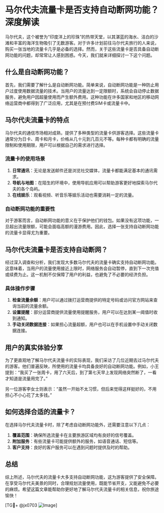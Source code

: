 # 马尔代夫流量卡是否支持自动断网功能？深度解读

马尔代夫，这个被誉为“印度洋上的珍珠”的热带天堂，以其湛蓝的海水、洁白的沙滩和丰富的海洋生物吸引了无数游客。对于许多计划前往马尔代夫旅行的人来说，购买一张当地的流量卡几乎是必备的选择。然而，关于这些流量卡是否具备自动断网功能的问题，却常常让人感到困惑。今天，我们就来详细探讨一下这个问题。

## 什么是自动断网功能？

首先，我们需要了解什么是自动断网功能。简单来说，自动断网功能是一种防止用户过度使用数据流量的技术。当用户的流量达到一定限额时，系统会自动停止数据服务，避免用户因超量使用而产生额外费用。这种功能在许多国家和地区的移动网络运营商中都得到了广泛应用，尤其是在预付费SIM卡或流量卡中。

## 马尔代夫流量卡的特点

马尔代夫的通信市场相对成熟，提供了多种类型的流量卡供游客选择。这些流量卡通常分为日卡、周卡和月卡，价格从几十元到几百元不等。每种卡都有明确的流量限制和使用期限，用户可以根据自己的需求进行选择。

### 流量卡的使用场景

1. **日常通讯**：无论是发送邮件还是浏览社交媒体，流量卡都能满足基本的通讯需求。
2. **导航与地图**：在陌生的环境中，使用导航应用可以帮助游客更好地探索马尔代夫的各个岛屿。
3. **在线娱乐**：观看视频、听音乐等娱乐活动也需要消耗一定的流量。

### 自动断网功能的重要性

对于游客而言，自动断网功能的意义在于保护他们的钱包。如果没有这项功能，一旦超出流量限额，可能会面临高额的漫游费用。因此，选择一张支持自动断网功能的流量卡显得尤为重要。

## 马尔代夫流量卡是否支持自动断网？

经过深入调查和分析，我们发现大多数马尔代夫的流量卡确实支持自动断网功能。这意味着，当用户的流量使用接近上限时，网络服务会自动暂停，直到下一次充值或续费为止。这一机制不仅保障了用户的利益，也避免了不必要的经济负担。

### 具体操作步骤

1. **检查流量余额**：用户可以通过拨打运营商提供的特定号码或访问官方网站来查询当前的流量余额。
2. **设置提醒**：部分运营商提供流量使用提醒服务，用户可以在达到某一阈值时收到通知。
3. **手动关闭数据连接**：如果担心流量超额，用户也可以在手机设置中手动关闭数据连接。

## 用户的真实体验分享

为了更直观地了解马尔代夫流量卡的实际表现，我们采访了几位近期去过马尔代夫的游客。他们普遍反映，所使用的流量卡均具备良好的自动断网功能。例如，小王提到：“我买了一张周卡，用了六天后，到了第七天早上发现网络突然断了，一看才知道是流量用完了。”

另一位游客李女士则表示：“虽然一开始不太习惯，但后来觉得这样挺好的，不用担心不小心花了太多钱。”

## 如何选择合适的流量卡？

在选择马尔代夫流量卡时，除了考虑自动断网功能外，还需要注意以下几点：

1. **覆盖范围**：确保所选流量卡在主要旅游区域均有良好的信号覆盖。
2. **附加服务**：有些流量卡可能提供额外的服务，如语音通话、短信等。
3. **客户支持**：良好的客户服务可以在遇到问题时提供及时的帮助。

## 总结

综上所述，马尔代夫的流量卡大多支持自动断网功能，这为游客提供了安全保障。在享受马尔代夫美景的同时，合理规划流量使用，既能节省开支，又能避免不必要的麻烦。希望这篇文章能帮助你更好地了解马尔代夫流量卡的相关信息，祝你旅途愉快！

[TG💪+ @jx0703 ![Image](https://github.com/user-attachments/assets/dbca1d08-cadb-493c-b0ec-ad6f7a83f270)]